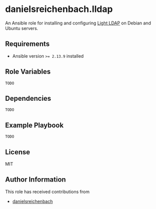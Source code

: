 # danielsreichenbach.lldap

An Ansible role for installing and configuring [Light LDAP][] on Debian and
Ubuntu servers.

## Requirements

- Ansible version `>= 2.13.9` installed

## Role Variables

`TODO`

## Dependencies

`TODO`

## Example Playbook

`TODO`

## License

MIT

## Author Information

This role has received contributions from

- [danielsreichenbach](https://github.com/danielsreichenbach)

[Light LDAP]: https://github.com/lldap/lldap
